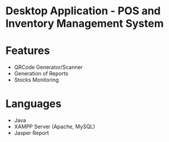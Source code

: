 # Desktop Application  - POS and Inventory Management System
# Features
* QRCode Generator/Scanner
* Generation of Reports
* Stocks Monitoring
  
# Languages
* Java
* XAMPP Server (Apache, MySQL)
* Jasper Report
